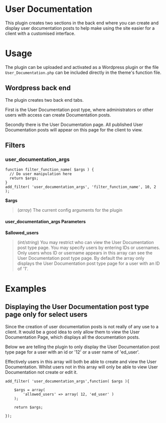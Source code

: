 
# User Documentation

This plugin creates two sections in the back end where you can create and display user documentation posts to help make using the site easier for a client with a customised interface.

# Usage

The plugin can be uploaded and activated as a Wordpress plugin or the file `User_Documentation.php` can be included directly in the theme's function file.

## Wordpress back end

The plugin creates two back end tabs.

First is the User Documentation post type, where administrators or other users with access can create Documentation posts.

Secondly there is the User Documentation page. All published User Documentation posts will appear on this page for the client to view.

## Filters

### user_documentation_args

	function filter_function_name( $args ) {
	  // Do user manipulation here
	  return $args;
	}
	add_filter( 'user_documentation_args', 'filter_function_name', 10, 2 );

**$args**

> (*array*) The current config arguments for the plugin

#### user_documentation_args Parameters

**$allowed_users**

> (*int*/*string*) You may restrict who can view the User Documentation post type page. You may specify users by entering IDs or usernames. Only users whos ID or username appears in this array can see the User Documentation post type page. By default the array only displays the User Documentation post type page for a user with an ID of '1'.


# Examples

## Displaying the User Documentation post type page only for select users

Since the creation of user documentation posts is not really of any use to a client. It would be a good idea to only allow them to view the User Documentation Page, which displays all the documentation posts.

Below we are telling the plugin to only display the User Documentation post type page for a user with an id or '12' or a user name of 'ed_user'.

Effectively users in this array will both be able to create and view the User Documentation. Whilst users not in this array will only be able to view User Documentation not create or edit it.

	add_filter( 'user_documentation_args',function( $args ){
		
		$args = array(
			'allowed_users' => array( 12, 'ed_user' )
		);

		return $args;

	});
